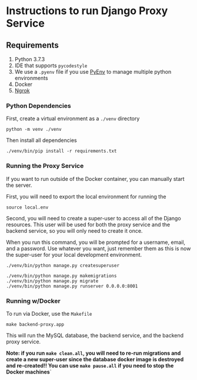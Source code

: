 # Instructions to run Django Proxy Service

## Requirements

1. Python 3.7.3
2. IDE that supports `pycodestyle`
3. We use a `.pyenv` file if you use [PyEnv](https://github.com/pyenv/pyenv) to manage multiple python environments
4. Docker
5. [Ngrok](https://ngrok.com/)

### Python Dependencies

First, create a virtual environment as a `./venv` directory
```
python -m venv ./venv
```

Then install all dependencies
```
./venv/bin/pip install -r requirements.txt
```
       
### Running the Proxy Service

If you want to run outside of the Docker container, you can manually start the server. 

First, you will need to export the local environment for running the 
```
source local.env
```

Second, you will need to create a super-user to access all of the Django resources. This user will be used for both the proxy service and the backend service, so you will only need to create it once.

When you run this command, you will be prompted for a username, email, and a password. Use whatever you want, just remember them as this is now the super-user for your local development environment.

```
./venv/bin/python manage.py createsuperuser
```

```
./venv/bin/python manage.py makemigrations
./venv/bin/python manage.py migrate
./venv/bin/python manage.py runserver 0.0.0.0:8001
```

### Running w/Docker

To run via Docker, use the `Makefile`

```
make backend-proxy.app
```

This will run the MySQL database, the backend service, and the backend proxy service.

**Note: if you run `make clean.all`, you will need to re-run migrations and create a new super-user since the database docker image is destroyed and re-created!! You can use `make pause.all` if you need to stop the Docker machines**`